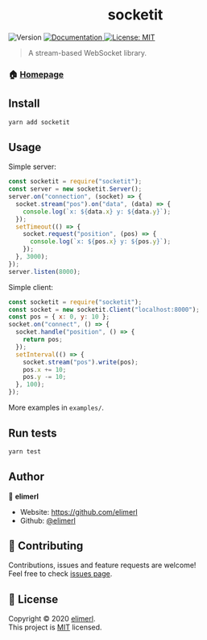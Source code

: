 <h1 align="center">socketit</h1>
<p>
  <img alt="Version" src="https://img.shields.io/badge/version-1.0.0-blue.svg?cacheSeconds=2592000" />
  <a href="https://github.com/elimerl/socketit/tree/master/docs/GUIDE.md" target="_blank">
    <img alt="Documentation" src="https://img.shields.io/badge/documentation-yes-brightgreen.svg" />
  </a>
  <a href="https://choosealicense.com/licenses/mit/" target="_blank">
    <img alt="License: MIT" src="https://img.shields.io/badge/License-MIT-yellow.svg" />
  </a>
</p>

> A stream-based WebSocket library.

### 🏠 [Homepage](https://github.com/elimerl/socketit)

## Install

```sh
yarn add socketit
```

## Usage

Simple server:

```js
const socketit = require("socketit");
const server = new socketit.Server();
server.on("connection", (socket) => {
  socket.stream("pos").on("data", (data) => {
    console.log(`x: ${data.x} y: ${data.y}`);
  });
  setTimeout(() => {
    socket.request("position", (pos) => {
      console.log(`x: ${pos.x} y: ${pos.y}`);
    });
  }, 3000);
});
server.listen(8000);
```

Simple client:

```js
const socketit = require("socketit");
const socket = new socketit.Client("localhost:8000");
const pos = { x: 0, y: 10 };
socket.on("connect", () => {
  socket.handle("position", () => {
    return pos;
  });
  setInterval(() => {
    socket.stream("pos").write(pos);
    pos.x += 10;
    pos.y -= 10;
  }, 100);
});
```

More examples in `examples/`.

## Run tests

```sh
yarn test
```

## Author

👤 **elimerl**

- Website: https://github.com/elimerl
- Github: [@elimerl](https://github.com/elimerl)

## 🤝 Contributing

Contributions, issues and feature requests are welcome!<br />Feel free to check [issues page](https://github.com/elimerl/socketit/issues).

## 📝 License

Copyright © 2020 [elimerl](https://github.com/elimerl).<br />
This project is [MIT](https://choosealicense.com/licenses/mit/) licensed.
